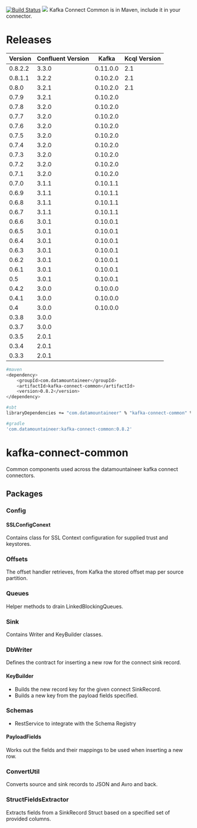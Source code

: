 [![Build Status](https://travis-ci.org/datamountaineer/kafka-connect-common.svg?branch=master)](https://travis-ci.org/datamountaineer/kafka-connect-common)
[<img src="https://img.shields.io/badge/latest%20release-v0.8.2-blue.svg?label=latest%20release"/>](http://search.maven.org/#search%7Cga%7C1%7Cg%3A%22com.datamountaineer%22%20AND%20a%3A%22kafka-connect-common%22)
Kafka Connect Common is in Maven, include it in your connector.


# Releases


| Version | Confluent Version |Kafka| Kcql Version |
| ------- | ----------------- |-----|--------------|
|0.8.2.2|3.3.0|0.11.0.0|2.1
|0.8.1.1|3.2.2|0.10.2.0|2.1
|0.8.0|3.2.1|0.10.2.0|2.1
|0.7.9|3.2.1|0.10.2.0|
|0.7.8|3.2.0|0.10.2.0|
|0.7.7|3.2.0|0.10.2.0|
|0.7.6|3.2.0|0.10.2.0|
|0.7.5|3.2.0|0.10.2.0|
|0.7.4|3.2.0|0.10.2.0|
|0.7.3|3.2.0|0.10.2.0|
|0.7.2|3.2.0|0.10.2.0|
|0.7.1|3.2.0|0.10.2.0|
|0.7.0|3.1.1|0.10.1.1|
|0.6.9|3.1.1|0.10.1.1|
|0.6.8|3.1.1|0.10.1.1|
|0.6.7|3.1.1|0.10.1.1|
|0.6.6|3.0.1|0.10.0.1|
|0.6.5|3.0.1|0.10.0.1|
|0.6.4|3.0.1|0.10.0.1|
|0.6.3|3.0.1|0.10.0.1|
|0.6.2|3.0.1|0.10.0.1|
|0.6.1|3.0.1|0.10.0.1|
|0.5|3.0.1|0.10.0.1|
|0.4.2|3.0.0|0.10.0.0|
|0.4.1|3.0.0|0.10.0.0|
|0.4|3.0.0|0.10.0.0|
|0.3.8|3.0.0||
|0.3.7|3.0.0||
|0.3.5|2.0.1||
|0.3.4|2.0.1||
|0.3.3|2.0.1||


```bash
#maven
<dependency>
	<groupId>com.datamountaineer</groupId>
	<artifactId>kafka-connect-common</artifactId>
	<version>0.8.2</version>
</dependency>

#sbt
libraryDependencies += "com.datamountaineer" % "kafka-connect-common" % "0.8.2"

#gradle
'com.datamountaineer:kafka-connect-common:0.8.2'
```

# kafka-connect-common
Common components used across the datamountaineer kafka connect connectors.

## Packages

### Config

#### SSLConfigConext
Contains class for SSL Context configuration for supplied trust and keystores.

### Offsets

The offset handler retrieves, from Kafka the stored offset map per source partition.

### Queues

Helper methods to drain LinkedBlockingQueues.

### Sink

Contains Writer and KeyBuilder classes.

### DbWriter

Defines the contract for inserting a new row for the connect sink record.

#### KeyBuilder

* Builds the new record key for the given connect SinkRecord.
* Builds a new key from the payload fields specified.

### Schemas

* RestService to integrate with the Schema Registry

#### PayloadFields
Works out the fields and their mappings to be used when inserting a new row.

### ConvertUtil

Converts source and sink records to JSON and Avro and back.

### StructFieldsExtractor

Extracts fields from a SinkRecord Struct based on a specified set of provided columns.
